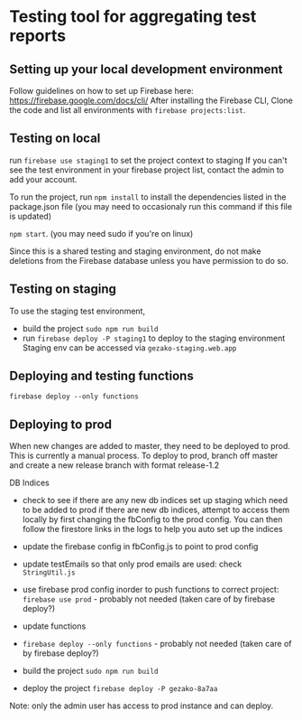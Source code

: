 # Testing tool for aggregating test reports

## Setting up your local development environment

Follow guidelines on how to set up Firebase here: https://firebase.google.com/docs/cli/
After installing the Firebase CLI, Clone the code and list all environments with 
`firebase projects:list`.

## Testing on local
run  `firebase use staging1` to set the project context to staging
If you can't see the test environment in your firebase project list, contact the admin to add your account.

To run the project, run 
`npm install` to install the dependencies listed in the package.json file (you may need to occasionaly run this command 
if this file is updated)

`npm start`. 
(you may need sudo if you're on linux)

Since this is a shared testing and staging environment, do not make deletions from the Firebase database unless you have permission to do so.

## Testing on staging
To use the staging test environment, 
- build the project 
`sudo npm run build`
- run `firebase deploy -P staging1` to deploy to the staging environment
Staging env can be accessed via `gezako-staging.web.app`

## Deploying and testing functions
`firebase deploy --only functions`

## Deploying to prod

When new changes are added to master, they need to be deployed to prod. This is currently a manual process. To deploy
to prod, branch off master and create a new release branch with format release-1.2 

DB Indices
- check to see if there are any new db indices set up staging which need to be added to prod
if there are new db indices, attempt to access them locally by first changing the fbConfig
to the prod config. You can then follow the firestore links in the logs to help you auto set up 
the indices

- update the firebase config in fbConfig.js to point to prod config
- update testEmails so that only prod emails are used: check `StringUtil.js`
- use firebase prod config inorder to push functions to correct project:
`firebase use prod` - probably not needed (taken care of by firebase deploy?)
- update functions
- `firebase deploy --only functions` - probably not needed (taken care of by firebase deploy?)
- build the project 
`sudo npm run build`
- deploy the project 
`firebase deploy -P gezako-8a7aa`

Note: only the admin user has access to
prod instance and can deploy.
